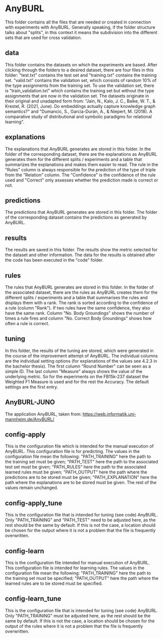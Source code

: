 # AnyBURL
This folder contains all the files that are needed or created in connection with experiments with AnyBURL.
Generally speaking, if the folder structure talks about "splits", in this context it means the subdivision into the different sets that are used for cross validation.

## data
This folder contains the datasets on which the experiments are based. After clicking through the folders to a desired dataset, there are four files in this folder: "test.txt" contains the test set and "training.txt" contains the training set. "valid.txt" contains the validation set, which consists of random 10% of the type assignments from the training set. To use the validation set, there is "train_validation.txt" which contains the training set but without the type assignments that are now in the validation set.
The datasets originate in their original and unadapted form from:
"Jain, N., Kalo, J. C., Balke, W. T., & Krestel, R. (2021, June). Do embeddings actually capture knowledge graph semantics?" and "Dumancic, S., García-Durán, A., & Niepert, M. (2018). A comparative study of distributional and symbolic paradigms for relational learning".

## explanations
The explanations that AnyBURL generates are stored in this folder. In the folder of the corresponding dataset, there are the explanations as AnyBURL generates them for the different splits / experiments and a table that summarizes the explanations and makes them easier to read. The rule in the "Rules" column is always responsible for the prediction of the type of triple from the "Relation" column. The "Confidence" is the confidence of the rule used and "Correct" only assesses whether the prediction made is correct or not.

## predictions
The predictions that AnyBURL generates are stored in this folder. The folder of the corresponding dataset contains the predictions as generated by AnyBURL. 

## results
The results are saved in this folder. The results show the metric selected for the dataset and other information. The data for the results is obtained after the code has been executed in the "code" folder. 

## rules
The rules that AnyBURL generates are stored in this folder. In the folder of the associated dataset, there are the rules as AnyBURL creates them for the different splits / experiments and a table that summarises the rules and displays them with a rank. The rank is sorted according to the confidence of a rule (column "Rank"). If two rules have the same confidence, they also have the same rank. Column "No. Body Groundings" shows the number of times a rule fires and column "No. Correct Body Groundings" shows how often a rule is correct.

## tuning
In this folder, the results of the tuning are stored, which were generated in the course of the improvement attempt of AnyBURL.
The individual columns are the individual setting options (for explanations of the values see 4.2.3 in the bachelor thesis). The first column "Round Number" can be seen as a simple ID. The last column "Measure" always shows the value of the underlying metric. So for the experiments on the FB15k-237 dataset the Weighted F1 Measure is used and for the rest the Accuracy. The default settings are the first entry.


## AnyBURL-JUNO
The application AnyBURL, taken from: https://web.informatik.uni-mannheim.de/AnyBURL/


## config-apply
This is the configuration file which is intended for the manual execution of AnyBURL. This configuration file is for predicting. The values in the configuration file mean the following: "PATH_TRAINING" here the path to the training set must be given; "PATH_TEST" here the path to the associated test set must be given; "PATH_RULES" here the path to the associated learned rules must be given; "PATH_OUTPUT" here the path where the predictions are to be stored must be given; "PATH_EXPLANATION" here the path where the explanations are to be stored must be given. The rest of the values remain unchanged.

## config-apply_tune
This is the configuration file that is intended for tuning (see code) AnyBURL. Only "PATH_TRAINING" and "PATH_TEST" need to be adjusted here, as the rest should be the same by default. If this is not the case, a location should be chosen for the output where it is not a problem that the file is frequently overwritten.

## config-learn
This is the configuration file intended for manual execution of AnyBURL. This configuration file is intended for learning rules. The values in the configuration file mean the following: "PATH_TRAINING" here the path to the training set must be specified; "PATH_OUTPUT" here the path where the learned rules are to be stored must be specified.

## config-learn_tune
This is the configuration file that is intended for tuning (see code) AnyBURL. Only "PATH_TRAINING" must be adjusted here, as the rest should be the same by default. If this is not the case, a location should be chosen for the output of the rules where it is not a problem that the file is frequently overwritten.






